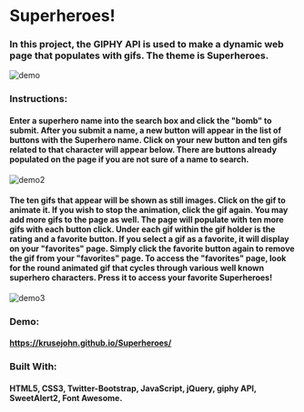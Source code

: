 # Superheroes!


### In this project, the GIPHY API is used to make a dynamic web page that populates with gifs.  The theme is Superheroes.

![demo](https://github.com/KruseJohn/Superheroes/blob/master/assets/images/demo.PNG)


### Instructions:

#### Enter a superhero name into the search box and click the "bomb" to submit. After you submit a name, a new button will appear in the list of buttons with the Superhero name. Click on your new button and ten gifs related to that character will appear below. There are buttons already populated on the page if you are not sure of a name to search.

![demo2](https://github.com/KruseJohn/Superheroes/blob/master/assets/images/demo2.PNG)

#### The ten gifs that appear will be shown as still images.  Click on the gif to animate it.  If you wish to stop the animation, click the gif again.  You may add more gifs to the page as well.  The page will populate with ten more gifs with each button click.  Under each gif within the gif holder is the rating and a favorite button.  If you select a gif as a favorite, it will display on your "favorites" page.  Simply click the favorite button again to remove the gif from your "favorites" page.  To access the "favorites" page, look for the round animated gif that cycles through various well known superhero characters.  Press it to access your favorite Superheroes!

![demo3](https://github.com/KruseJohn/Superheroes/blob/master/assets/images/demo3.PNG)

### Demo: 

#### https://krusejohn.github.io/Superheroes/



### Built With:

#### HTML5, CSS3, Twitter-Bootstrap, JavaScript, jQuery, giphy API, SweetAlert2, Font Awesome.





